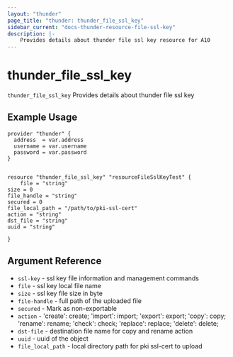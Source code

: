 ```yaml
---
layout: "thunder"
page_title: "thunder: thunder_file_ssl_key"
sidebar_current: "docs-thunder-resource-file-ssl-key"
description: |-
    Provides details about thunder file ssl key resource for A10
---
```


# thunder\_file\_ssl\_key

`thunder_file_ssl_key` Provides details about thunder file ssl key
## Example Usage


```hcl
provider "thunder" {
  address  = var.address
  username = var.username
  password = var.password
}


resource "thunder_file_ssl_key" "resourceFileSslKeyTest" {
	file = "string"
size = 0
file_handle = "string"
secured = 0
file_local_path = "/path/to/pki-ssl-cert"
action = "string"
dst_file = "string"
uuid = "string"
 
}

```

## Argument Reference

* `ssl-key` - ssl key file information and management commands
* `file` - ssl key local file name
* `size` - ssl key file size in byte
* `file-handle` - full path of the uploaded file
* `secured` - Mark as non-exportable
* `action` - 'create': create; 'import': import; 'export': export; 'copy': copy; 'rename': rename; 'check': check; 'replace': replace; 'delete': delete;
* `dst-file` - destination file name for copy and rename action
* `uuid` - uuid of the object
* `file_local_path` - local directory path for pki ssl-cert to upload

